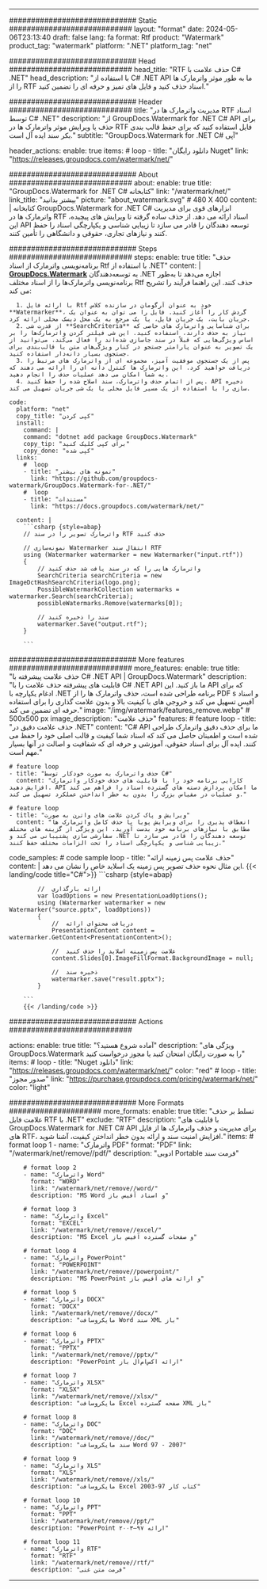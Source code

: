 
---
############################# Static ############################
layout: "format"
date:  2024-05-06T23:13:40
draft: false
lang: fa
format: Rtf
product: "Watermark"
product_tag: "watermark"
platform: ".NET"
platform_tag: "net"

############################# Head ############################
head_title: "RTF حذف علامت با C# .NET"
head_description: "با استفاده از C# .NET API ما به طور موثر واترمارک ها را از RTF اسناد حذف کنید و فایل های تمیز و حرفه ای را تضمین کنید."

############################# Header ############################
title: "مدیریت واترمارک ها در RTF اسناد توسط C# .NET" 
description: "از GroupDocs.Watermark for .NET C# API برای حذف یا ویرایش موثر واترمارک ها در RTF فایل استفاده کنید که برای حفظ قالب بندی بکر سند ایده آل است."
subtitle: "GroupDocs.Watermark for .NET C# آپی" 

header_actions:
  enable: true
  items:
    #  loop
    - title: "دانلود رایگان Nuget"
      link: "https://releases.groupdocs.com/watermark/net/"
      
############################# About ############################
about:
    enable: true
    title: "GroupDocs.Watermark for .NET C# کتابخانه"
    link: "/watermark/net/"
    link_title: "بیشتر بدانید"
    picture: "about_watermark.svg" # 480 X 400
    content: |
       کتابخانه GroupDocs.Watermark for .NET C# ابزارهای قوی برای مدیریت واترمارک ها در RTF اسناد ارائه می دهد. از حذف ساده گرفته تا ویرایش های پیچیده، این API توسعه دهندگان را قادر می سازد تا زیبایی شناسی و یکپارچگی اسناد را حفظ کنند و نیازهای تجاری، حقوقی و دانشگاهی را تأمین کنند.

############################# Steps ############################
steps:
    enable: true
    title: "حذف برنامه‌نویسی واترمارک از اسناد Rtf با استفاده از .NET"
    content: |
      **[GroupDocs.Watermark](https://products.groupdocs.com/watermark/net/)** به توسعه‌دهندگان .NET اجازه می‌دهد تا به‌طور برنامه‌نویسی واترمارک‌ها را از اسناد مختلف Rtf حذف کنند. این راهنما فرآیند را تشریح می کند:
      
      1. با ارائه فایل Rtf خود به عنوان آرگومان در سازنده کلاس **Watermarker**، گردش کار را آغاز کنید. فایل را می توان به عنوان یک جریان بایت، یک جریان فایل، یا یک مرجع به یک محل دیسک محلی ارائه کرد.
      2. از قدرت شی **SearchCriteria** برای شناسایی واترمارک های خاصی که نیاز به حذف دارند، استفاده کنید. این شی فیلتر کردن واترمارک‌ها را بر اساس ویژگی‌هایی که قبلاً در سند جاسازی شده‌اند را فعال می‌کند. می‌توانید از یک تصویر به عنوان پارامتر جستجو در کنار ویژگی‌های متن یا قالب‌بندی برای جستجوی بسیار دانه‌دار استفاده کنید.
      3. پس از یک جستجوی موفقیت آمیز، مجموعه ای از واترمارک های مرتبط را دریافت خواهید کرد. این واترمارک ها کنترل دانه ای را ارائه می دهند که به شما امکان می دهد عملیات حذف را انجام دهید.
      4. پس از اتمام حذف واترمارک، سند اصلاح شده را حفظ کنید. API ذخیره سازی را با استفاده از یک مسیر فایل محلی یا یک شی جریان تسهیل می کند.
   
    code:
      platform: "net"
      copy_title: "کپی کردن"
      install:
        command: |
        command: "dotnet add package GroupDocs.Watermark"
        copy_tip: "برای کپی کلیک کنید"
        copy_done: "کپی شده"
      links:
        #  loop
        - title: "نمونه های بیشتر"
          link: "https://github.com/groupdocs-watermark/GroupDocs.Watermark-for-.NET/"
        #  loop
        - title: "مستندات"
          link: "https://docs.groupdocs.com/watermark/net/"
          
      content: |
        ```csharp {style=abap}
        // واترمارک تصویر را در سند RTF حذف کنید

        // نمونه‌سازی Watermarker انتقال سند RTF
        using (Watermarker watermarker = new Watermarker("input.rtf"))
        {
            // واترمارک هایی را که در سند یافت شد حذف کنید
            SearchCriteria searchCriteria = new ImageDctHashSearchCriteria(logo.png);
            PossibleWatermarkCollection watermarks = watermarker.Search(searchCriteria);
            possibleWatermarks.Remove(watermarks[0]);

            // سند را ذخیره کنید
            watermarker.Save("output.rtf");
        }
        
        ```  

############################# More features ############################
more_features:
  enable: true
  title: "حذف علامت پیشرفته با C# .NET API | GroupDocs.Watermark"
  description: "قابلیت های پیشرفته حذف علامت را با C# .NET API ما باز کنید. این API که برای ادغام یکپارچه با .NET برنامه طراحی شده است، حذف واترمارک ها را از PDF s و اسناد آفیس تسهیل می کند و خروجی های با کیفیت بالا و بدون علامت گذاری را برای استفاده حرفه ای تضمین می کند."
  image: "/img/watermark/features_remove.webp" # 500x500 px
  image_description: "حذف علامت"
  features:
    # feature loop
    - title: "حذف علامت دقیق در .NET"
      content: "C# API ما برای حذف دقیق واترمارک طراحی شده است و اطمینان حاصل می کند که اسناد شما کیفیت و قالب اصلی خود را حفظ می کنند. ایده آل برای اسناد حقوقی، آموزشی و حرفه ای که شفافیت و اصالت در آنها بسیار مهم است."

    # feature loop
    - title: "حذف واترمارک به صورت خودکار توسط C#"
      content: "کارایی برنامه خود را با قابلیت های حذف خودکار واترمارک افزایش دهید. API ما امکان پردازش دسته های گسترده اسناد را فراهم می کند و عملیات در مقیاس بزرگ را بدون به خطر انداختن عملکرد تسهیل می کند."

    # feature loop
    - title: "ویرایش و پاک کردن علامت های واترن به صورت"
      content: "انعطاف پذیری را برای ویرایش پویا یا حذف کامل واترمارک ها مطابق با نیازهای برنامه خود بدست آورید. این ویژگی از گزینه های مختلف سفارشی سازی پشتیبانی می کند و .NET توسعه دهندگان را قادر می سازد تا زیبایی شناسی و یکپارچگی اسناد را تحت الزامات مختلف حفظ کنند."
      
  code_samples:
    # code sample loop
    - title: "حذف علامت پس زمینه ارائه"
      content: |
        این مثال نحوه حذف تصویر پس زمینه یک اسلاید خاص را نشان می دهد.
        {{< landing/code title="C#">}}
        ```csharp {style=abap}
        
            //  ارائه بارگذاری
            var loadOptions = new PresentationLoadOptions();
            using (Watermarker watermarker = new Watermarker("source.pptx", loadOptions))
            {
                //  دریافت محتوای ارائه
                PresentationContent content = watermarker.GetContent<PresentationContent>();

                //  علامت پس زمینه اسلاید را حذف کنید
                content.Slides[0].ImageFillFormat.BackgroundImage = null;

                //  ذخیره سند
                watermarker.save("result.pptx");
            }

        ```
        {{< /landing/code >}}


############################# Actions ############################

actions:
  enable: true
  title: "آماده شروع هستید؟"
  description: "ویژگی های GroupDocs.Watermark را به صورت رایگان امتحان کنید یا مجوز درخواست کنید"
  items:
    #  loop
    - title: "Nuget دانلود"
      link: "https://releases.groupdocs.com/watermark/net/"
      color: "red"
        #  loop
    - title: "صدور مجوز"
      link: "https://purchase.groupdocs.com/pricing/watermark/net/"
      color: "light"


############################# More Formats #####################
more_formats:
    enable: true
    title: "تسلط بر حذف علامت فایل RTF با .NET"
    exclude: "RTF"
    description: "با قابلیت های GroupDocs.Watermark for .NET C# API برای مدیریت و حذف واترمارک ها از فایل های RTF، افزایش امنیت سند و ارائه بدون خطر انداختن کیفیت، آشنا شوید."
    items: 
        # format loop 1
        - name: "واترمارک PDF"
          format: "PDF"
          link: "/watermark/net/remove//pdf/"
          description: "ادوبی Portable فرمت سند"

        # format loop 2
        - name: "واترمارک Word"
          format: "WORD"
          link: "/watermark/net/remove//word/"
          description: "MS Word و اسناد آفیس باز"
          
        # format loop 3
        - name: "واترمارک Excel"
          format: "EXCEL"
          link: "/watermark/net/remove//excel/"
          description: "MS Excel و صفحات گسترده آفیس باز"

        # format loop 4
        - name: "واترمارک PowerPoint"
          format: "POWERPOINT"
          link: "/watermark/net/remove//powerpoint/"
          description: "MS PowerPoint و ارائه های آفیس باز"

        # format loop 5
        - name: "واترمارک DOCX"
          format: "DOCX"
          link: "/watermark/net/remove//docx/"
          description: "مایکروسافت Word سند XML باز"
          
        # format loop 6
        - name: "واترمارک PPTX"
          format: "PPTX"
          link: "/watermark/net/remove//pptx/"
          description: "PowerPoint ارائه اکس‌ام‌ال باز"
          
        # format loop 7
        - name: "واترمارک XLSX"
          format: "XLSX"
          link: "/watermark/net/remove//xlsx/"
          description: "مایکروسافت Excel صفحه گسترده XML باز"

        # format loop 8
        - name: "واترمارک DOC"
          format: "DOC"
          link: "/watermark/net/remove//doc/"
          description: "سند مایکروسافت Word 97 - 2007"

        # format loop 9
        - name: "واترمارک XLS"
          format: "XLS"
          link: "/watermark/net/remove//xls/"
          description: "مایکروسافت Excel کتاب کار 97-2003"

        # format loop 10
        - name: "واترمارک PPT"
          format: "PPT"
          link: "/watermark/net/remove//ppt/"
          description: "PowerPoint ارائه ۹۷—۲۰۰۳"

        # format loop 11
        - name: "واترمارک RTF"
          format: "RTF"
          link: "/watermark/net/remove//rtf/"
          description: "فرمت متن غنی"

---